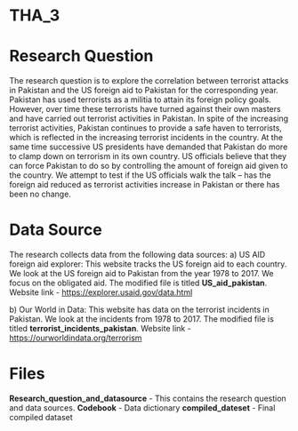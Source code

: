 # THA_3
# **Research Question**
The research question is to explore the correlation between terrorist attacks in Pakistan and the US foreign aid to Pakistan for the corresponding year.
Pakistan has used terrorists as a militia to attain its foreign policy goals. However, over time these terrorists have turned against their own masters and have carried out terrorist activities in Pakistan. In spite of the increasing terrorist activities, Pakistan continues to provide a safe haven to terrorists, which is reflected in the increasing terrorist incidents in the country.
At the same time successive US presidents have demanded that Pakistan do more to clamp down on terrorism in its own country. US officials believe that they can force Pakistan to do so by controlling the amount of foreign aid given to the country. We attempt to test if the US officials walk the talk – has the foreign aid reduced as terrorist activities increase in Pakistan or there has been no change.

# **Data Source**
The research collects data from the following data sources:
a)	US AID foreign aid explorer: This website tracks the US foreign aid to each country. We look at the US foreign aid to Pakistan from the year 1978 to 2017. We focus on the obligated aid. The modified file is titled **US_aid_pakistan**.
Website link - https://explorer.usaid.gov/data.html

b)	Our World in Data: This website has data on the terrorist incidents in Pakistan. We look at the incidents from 1978 to 2017. The modified file is titled **terrorist_incidents_pakistan**.
Website link - https://ourworldindata.org/terrorism

# **Files**
**Research_question_and_datasource** - This contains the research question and data sources.
**Codebook** - Data dictionary
**compiled_dateset** - Final compiled dataset

